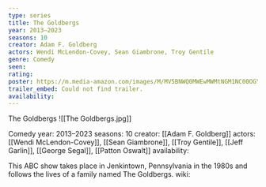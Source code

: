 ```yaml
---
type: series
title: The Goldbergs
year: 2013–2023
seasons: 10
creator: Adam F. Goldberg
actors: Wendi McLendon-Covey, Sean Giambrone, Troy Gentile
genre: Comedy
seen:
rating: 
poster: https://m.media-amazon.com/images/M/MV5BNWQ0MWEwMWMtNGM1NC00OGY4LTgzYmEtMDJmZGNiZDA5OTk0XkEyXkFqcGdeQXVyMzAzNTY3MDM@._V1_SX300.jpg
trailer_embed: Could not find trailer.
availability:
---
```

The Goldbergs
![[The Goldbergs.jpg]]

Comedy
year: 2013–2023
seasons: 10
creator: [[Adam F. Goldberg]]
actors: [[Wendi McLendon-Covey]], [[Sean Giambrone]], [[Troy Gentile]], [[Jeff Garlin]], [[George Segal]], [[Patton Oswalt]]
availability:

This ABC show takes place in Jenkintown, Pennsylvania in the 1980s and follows the lives of a family named The Goldbergs.
wiki: 



